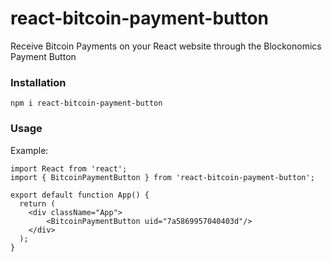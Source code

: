 # react-bitcoin-payment-button
Receive Bitcoin Payments on your React website through the Blockonomics Payment Button

### Installation

`npm i react-bitcoin-payment-button`

### Usage


Example:
```
import React from 'react';
import { BitcoinPaymentButton } from 'react-bitcoin-payment-button';

export default function App() {
  return (
    <div className="App">
        <BitcoinPaymentButton uid="7a5869957040403d"/>
    </div>
  );
}
```
